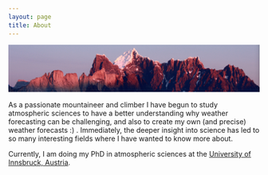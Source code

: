 ```yaml
---
layout: page
title: About
---
```


![](images/PaineGrande_home.png "Paine Grande in Patagonia seen from Campo Hielo Sur")

As a passionate mountaineer and climber I have begun to study atmospheric sciences to have a better understanding why weather forecasting can be challenging, and also to create my own (and precise) weather forecasts :) . Immediately, the deeper insight into science has led to so many interesting fields where I have wanted to know more about. 

Currently, I am doing my PhD in atmospheric sciences at the [University of Innsbruck, Austria][acinn].


[acinn]: http://acinn.uibk.ac.at
